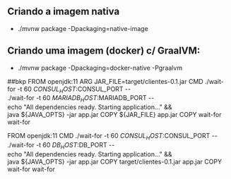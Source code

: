 ## Criando a imagem nativa

- ./mvnw package -Dpackaging=native-image 

## Criando uma imagem (docker) c/ GraalVM:
- ./mvnw package -Dpackaging=docker-native -Pgraalvm



##bkp
FROM openjdk:11
ARG JAR_FILE=target/clientes-0.1.jar
CMD ./wait-for -t 60 $CONSUL_HOST:$CONSUL_PORT -- \
./wait-for -t 60 $MARIADB_HOST:$MARIADB_PORT -- \
echo "All dependencies ready. Starting application..." && \
java ${JAVA_OPTS} -jar app.jar
COPY ${JAR_FILE} app.jar
COPY wait-for wait-for

FROM openjdk:11
CMD ./wait-for -t 60 $CONSUL_HOST:$CONSUL_PORT -- \
    ./wait-for -t 60 $DB_HOST:$DB_PORT -- \
        echo "All dependencies ready. Starting application..." && \
        java ${JAVA_OPTS} -jar app.jar
COPY target/clientes-0.1.jar app.jar
COPY wait-for wait-for
